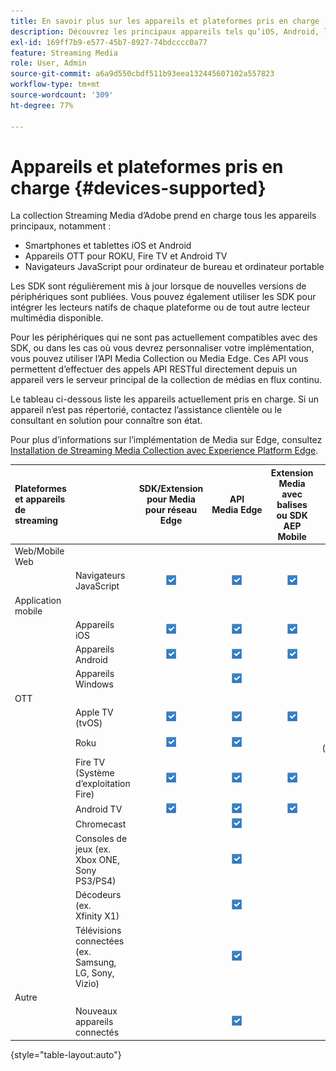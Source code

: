 ```yaml
---
title: En savoir plus sur les appareils et plateformes pris en charge
description: Découvrez les principaux appareils tels qu’iOS, Android, les appareils OTT et les navigateurs JavaScript pris en charge par la collection Streaming Media.
exl-id: 169ff7b9-e577-45b7-8927-74bdcccc0a77
feature: Streaming Media
role: User, Admin
source-git-commit: a6a9d550cbdf511b93eea132445607102a557823
workflow-type: tm+mt
source-wordcount: '309'
ht-degree: 77%

---
```


# Appareils et plateformes pris en charge {#devices-supported}

La collection Streaming Media d’Adobe prend en charge tous les appareils principaux, notamment :

* Smartphones et tablettes iOS et Android
* Appareils OTT pour ROKU, Fire TV et Android TV
* Navigateurs JavaScript pour ordinateur de bureau et ordinateur portable

Les SDK sont régulièrement mis à jour lorsque de nouvelles versions de périphériques sont publiées. Vous pouvez également utiliser les SDK pour intégrer les lecteurs natifs de chaque plateforme ou de tout autre lecteur multimédia disponible.

Pour les périphériques qui ne sont pas actuellement compatibles avec des SDK, ou dans les cas où vous devrez personnaliser votre implémentation, vous pouvez utiliser l’API Media Collection ou Media Edge. Ces API vous permettent d’effectuer des appels API RESTful directement depuis un appareil vers le serveur principal de la collection de médias en flux continu.

Le tableau ci-dessous liste les appareils actuellement pris en charge. Si un appareil n’est pas répertorié, contactez l’assistance clientèle ou le consultant en solution pour connaître son état.

Pour plus d’informations sur l’implémentation de Media sur Edge, consultez [Installation de Streaming Media Collection avec Experience Platform Edge](/help/implementation/edge/implementation-edge.md).

| Plateformes et appareils de streaming | | SDK/Extension pour Media pour réseau Edge | API Media Edge | Extension Media avec balises ou SDK AEP Mobile | SDK Media | API Media Collection |
|:---|:---|:---:|:---:|:---:|:---:|:---:|
| Web/Mobile Web | | | | | |
| | Navigateurs JavaScript | ![Pris en charge](/help/assets/icon-blue-check.png) | ![Pris en charge](/help/assets/icon-blue-check.png) | ![Pris en charge](/help/assets/icon-blue-check.png) | ![Pris en charge](/help/assets/icon-blue-check.png) | ![Pris en charge](/help/assets/icon-blue-check.png) |
| Application mobile | | | | | |
| | Appareils iOS | ![Pris en charge](/help/assets/icon-blue-check.png) | ![Pris en charge](/help/assets/icon-blue-check.png) | ![Pris en charge](/help/assets/icon-blue-check.png) | | ![Pris en charge](/help/assets/icon-blue-check.png) | |
| | Appareils Android | ![Pris en charge](/help/assets/icon-blue-check.png) | ![Pris en charge](/help/assets/icon-blue-check.png) | ![Pris en charge](/help/assets/icon-blue-check.png) | | ![Pris en charge](/help/assets/icon-blue-check.png) |
| | Appareils Windows | | ![Pris en charge](/help/assets/icon-blue-check.png) | | | ![Pris en charge](/help/assets/icon-blue-check.png) |
| OTT | | | | | | |
| | Apple TV (tvOS) | ![Pris en charge](/help/assets/icon-blue-check.png) | ![Pris en charge](/help/assets/icon-blue-check.png) | ![Pris en charge](/help/assets/icon-blue-check.png) | | ![Pris en charge](/help/assets/icon-blue-check.png) |
| | Roku | ![Pris en charge](/help/assets/icon-blue-check.png) | ![Pris en charge](/help/assets/icon-blue-check.png) | | ![Pris en charge](/help/assets/icon-blue-check.png)<br>(BrightScript) | ![Pris en charge](/help/assets/icon-blue-check.png)<br>(natif) |
| | Fire TV (Système d’exploitation Fire) | ![Pris en charge](/help/assets/icon-blue-check.png) | ![Pris en charge](/help/assets/icon-blue-check.png) | ![Pris en charge](/help/assets/icon-blue-check.png) | | ![Pris en charge](/help/assets/icon-blue-check.png) |
| | Android TV | ![Pris en charge](/help/assets/icon-blue-check.png) | ![Pris en charge](/help/assets/icon-blue-check.png) | ![Pris en charge](/help/assets/icon-blue-check.png) | | ![Pris en charge](/help/assets/icon-blue-check.png) |
| | Chromecast | | ![Pris en charge](/help/assets/icon-blue-check.png) | | ![Pris en charge](/help/assets/icon-blue-check.png) | ![Pris en charge](/help/assets/icon-blue-check.png) |
| | Consoles de jeux (ex. Xbox ONE, Sony PS3/PS4) | | ![Pris en charge](/help/assets/icon-blue-check.png) | | | ![Pris en charge](/help/assets/icon-blue-check.png) |
| | Décodeurs (ex. Xfinity X1) | | ![Pris en charge](/help/assets/icon-blue-check.png) | | | ![Pris en charge](/help/assets/icon-blue-check.png) |
| | Télévisions connectées (ex. Samsung, LG, Sony, Vizio) | | ![Pris en charge](/help/assets/icon-blue-check.png) | | | ![Pris en charge](/help/assets/icon-blue-check.png) |
| Autre | | | | | | |
| | Nouveaux appareils connectés | | ![Pris en charge](/help/assets/icon-blue-check.png) | | | ![Pris en charge](/help/assets/icon-blue-check.png) |

{style="table-layout:auto"}
